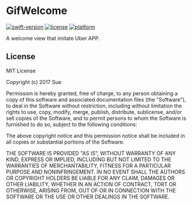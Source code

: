 # GifWelcome
[![swift-version](https://img.shields.io/badge/swift-2-orange.svg)]() [![license](https://img.shields.io/github/license/suesu123456/WelcomeOfUber.svg)]() [![platform](https://img.shields.io/cocoapods/p/BadgeSwift.svg)]()

A welcome view that imitate Uber APP.

## License

MIT License

Copyright (c) 2017 Sue

Permission is hereby granted, free of charge, to any person obtaining a copy
of this software and associated documentation files (the "Software"), to deal
in the Software without restriction, including without limitation the rights
to use, copy, modify, merge, publish, distribute, sublicense, and/or sell
copies of the Software, and to permit persons to whom the Software is
furnished to do so, subject to the following conditions:

The above copyright notice and this permission notice shall be included in all
copies or substantial portions of the Software.

THE SOFTWARE IS PROVIDED "AS IS", WITHOUT WARRANTY OF ANY KIND, EXPRESS OR
IMPLIED, INCLUDING BUT NOT LIMITED TO THE WARRANTIES OF MERCHANTABILITY,
FITNESS FOR A PARTICULAR PURPOSE AND NONINFRINGEMENT. IN NO EVENT SHALL THE
AUTHORS OR COPYRIGHT HOLDERS BE LIABLE FOR ANY CLAIM, DAMAGES OR OTHER
LIABILITY, WHETHER IN AN ACTION OF CONTRACT, TORT OR OTHERWISE, ARISING FROM,
OUT OF OR IN CONNECTION WITH THE SOFTWARE OR THE USE OR OTHER DEALINGS IN THE
SOFTWARE.

